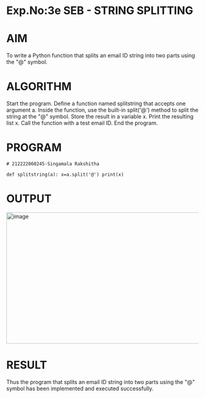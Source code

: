 # Exp.No:3e SEB - STRING SPLITTING
# AIM
To write a Python function that splits an email ID string into two parts using the "@" symbol.

# ALGORITHM
Start the program. Define a function named splitstring that accepts one argument a. Inside the function, use the built-in split('@') method to split the string at the "@" symbol. Store the result in a variable x. Print the resulting list x. Call the function with a test email ID. End the program.

# PROGRAM
~~~
# 212222060245-Singamala Rakshitha

def splitstring(a): x=a.split('@') print(x)
~~~
# OUTPUT
<img width="1223" height="344" alt="image" src="https://github.com/user-attachments/assets/63f3ef6b-d939-496a-903d-f6a13d444d87" />

# RESULT
Thus the program that splits an email ID string into two parts using the "@" symbol has been implemented and executed successfully.
